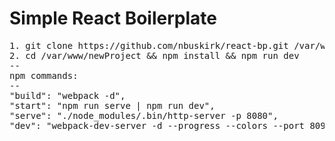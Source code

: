 <h1>Simple React Boilerplate</h1>
<pre>
1. git clone https://github.com/nbuskirk/react-bp.git /var/www/newProject
2. cd /var/www/newProject && npm install && npm run dev
--
npm commands:
--
"build": "webpack -d",
"start": "npm run serve | npm run dev",
"serve": "./node_modules/.bin/http-server -p 8080",
"dev": "webpack-dev-server -d --progress --colors --port 8090"
</pre>
